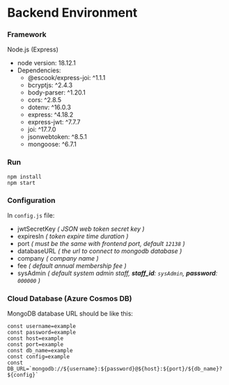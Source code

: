 # Backend Environment
### Framework
Node.js (Express)  
+ node version: 18.12.1
+ Dependencies:
  + @escook/express-joi: ^1.1.1
  + bcryptjs: ^2.4.3
  + body-parser: ^1.20.1
  + cors: ^2.8.5
  + dotenv: ^16.0.3
  + express: ^4.18.2
  + express-jwt: ^7.7.7
  + joi: ^17.7.0
  + jsonwebtoken: ^8.5.1
  + mongoose: ^6.7.1
### Run
```shell
npm install
npm start
```
### Configuration
In `config.js` file:
+ jwtSecretKey *( JSON web token secret key )*
+ expiresIn *( token expire time duration )*
+ port *( must be the same with frontend port, default `12138` )*
+ databaseURL *( the url to connect to mongodb database )*
+ company *( company name )*
+ fee *( default annual membership fee )*
+ sysAdmin *( default system admin staff, **staff_id**: `sysAdmin`, **password**: `000000` )*

### Cloud Database (Azure Cosmos DB)
MongoDB database URL should be like this:
```
const username=example
const password=example
const host=example
const port=example
const db_name=example
const config=example
const DB_URL=`mongodb://${username}:${password}@${host}:${port}/${db_name}?${config}`
```
